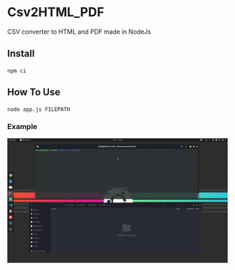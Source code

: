 # Csv2HTML_PDF
CSV converter to HTML and PDF made in NodeJs

## Install
```
npm ci
```
## How To Use
```
node app.js FILEPATH
```
### Example
<img src="./Example/example.gif">
